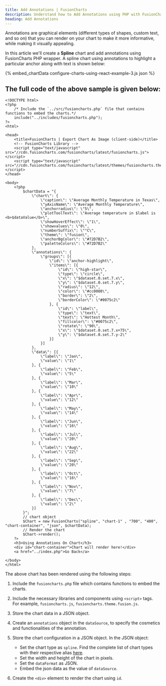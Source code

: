 ```yaml
---
title: Add Annotations | FusionCharts
description: Understand how to Add Annotations using PHP with FusionCharts. Efficiently enhance flexibility & visual appeal in your web applications.
heading: Add Annotations
---
```


Annotations are graphical elements (different types of shapes, custom text, and so on) that you can render on your chart to make it more informative, while making it visually appealing.

In this article we'll create a **Spline** chart and add annotations using FusionCharts PHP wrapper. A spline chart using annotations to highlight a particular anchor along with text is shown below:

{% embed_chartData configure-charts-using-react-example-3.js json %}

## The full code of the above sample is given below:

```
<!DOCTYPE html>
<?php
    /* Include the `../src/fusioncharts.php` file that contains functions to embed the charts.*/
    include("../includes/fusioncharts.php");
?>
<html>

<head>
    <title>FusionCharts | Export Chart As Image (client-side)</title>
    <!-- FusionCharts Library -->
    <script type="text/javascript" src="//cdn.fusioncharts.com/fusioncharts/latest/fusioncharts.js"></script>
    <script type="text/javascript" src="//cdn.fusioncharts.com/fusioncharts/latest/themes/fusioncharts.theme.fusion.js"></script>
</head>

<body>
    <?php
        $chartData = "{
            \"chart\": {
                \"caption\": \"Average Monthly Temperature in Texas\",
                \"yAxisName\": \"Average Monthly Temperature\",
                \"anchorradius\": \"5\",
                \"plotToolText\": \"Average temperature in $label is <b>$dataValue</b>\",
                \"showHoverEffect\": \"1\",
                \"showvalues\": \"0\",
                \"numberSuffix\": \"°C\",
                \"theme\": \"fusion\",
                \"anchorBgColor\": \"#72D7B2\",
                \"paletteColors\": \"#72D7B2\"
            },
            \"annotations\": {
                \"groups\": [{
                    \"id\": \"anchor-highlight\",
                    \"items\": [{
                        \"id\": \"high-star\",
                        \"type\": \"circle\",
                        \"x\": \"$dataset.0.set.7.x\",
                        \"y\": \"$dataset.0.set.7.y\",
                        \"radius\": \"12\",
                        \"color\": \"#cc0000\",
                        \"border\": \"2\",
                        \"borderColor\": \"#0075c2\"
                    }, {
                        \"id\": \"label\",
                        \"type\": \"text\",
                        \"text\": \"Hottest Month\",
                        \"fillcolor\": \"#0075c2\",
                        \"rotate\": \"90\",
                        \"x\": \"$dataset.0.set.7.x+75\",
                        \"y\": \"$dataset.0.set.7.y-2\"
                    }]
                }]
            },
            \"data\": [{
                \"label\": \"Jan\",
                \"value\": \"1\"
            }, {
                \"label\": \"Feb\",
                \"value\": \"5\"
            }, {
                \"label\": \"Mar\",
                \"value\": \"10\"
            }, {
                \"label\": \"Apr\",
                \"value\": \"12\"
            }, {
                \"label\": \"May\",
                \"value\": \"14\"
            }, {
                \"label\": \"Jun\",
                \"value\": \"16\"
            }, {
                \"label\": \"Jul\",
                \"value\": \"20\"
            }, {
                \"label\": \"Aug\",
                \"value\": \"22\"
            }, {
                \"label\": \"Sep\",
                \"value\": \"20\"
            }, {
                \"label\": \"Oct\",
                \"value\": \"16\"
            }, {
                \"label\": \"Nov\",
                \"value\": \"7\"
            }, {
                \"label\": \"Dec\",
                \"value\": \"2\"
            }]
        }";
        // chart object
        $Chart = new FusionCharts("spline", "chart-1" , "700", "400", "chart-container", "json", $chartData);
        // Render the chart
        $Chart->render();
    ?>
    <h3>Using Annotations On Chart</h3>
    <div id="chart-container">Chart will render here!</div>
    <a href="../index.php">Go Back</a>

</body>
</html>
```

The above chart has been rendered using the following steps:

1. Include the `fusioncharts.php` file which contains functions to embed the charts.

2. Include the necessary libraries and components using `<script>` tags. For example, `fusioncharts.js`, `fusioncharts.theme.fusion.js`.

3. Store the chart data in a JSON object.

4. Create an `annotations` object in the `dataSource`, to specify the cosmetics and functionalities of the annotation.

5. Store the chart configuration in a JSON object. In the JSON object:
    * Set the chart type as `spline`. Find the complete list of chart types with their respective alias [here](https://www.fusioncharts.com/dev/chart-guide/list-of-charts).
    * Set the width and height of the chart in pixels. 
    * Set the `dataFormat` as JSON.
    * Embed the json data as the value of `dataSource`.

6. Create the `<div>` element to render the chart using `id`.
